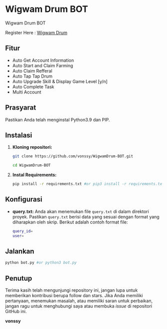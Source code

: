 # Wigwam Drum BOT
Wigwam Drum BOT

Register Here : [Wigwam Drum](https://t.me/drumtap_bot?start=1716917987706015)

## Fitur

  - Auto Get Account Information
  - Auto Start and Claim Farming
  - Auto Claim Refferal
  - Auto Tap Tap Drum
  - Auto Upgrade Skill & Display Game Level [y/n]
  - Auto Complete Task
  - Multi Account

## Prasyarat

Pastikan Anda telah menginstal Python3.9 dan PIP.

## Instalasi

1. **Kloning repositori:**
   ```bash
   git clone https://github.com/vonssy/WigwamDrum-BOT.git
   ```
   ```bash
   cd WigwamDrum-BOT
   ```

2. **Instal Requirements:**
   ```bash
   pip install -r requirements.txt #or pip3 install -r requirements.txt
   ```

## Konfigurasi

- **query.txt:** Anda akan menemukan file `query.txt` di dalam direktori proyek. Pastikan `query.txt` berisi data yang sesuai dengan format yang diharapkan oleh skrip. Berikut adalah contoh format file:

  ```bash
  query_id=
  user=
  ```

## Jalankan

```bash
python bot.py #or python3 bot.py
```

## Penutup

Terima kasih telah mengunjungi repository ini, jangan lupa untuk memberikan kontribusi berupa follow dan stars.
Jika Anda memiliki pertanyaan, menemukan masalah, atau memiliki saran untuk perbaikan, jangan ragu untuk menghubungi saya atau membuka *issue* di repositori GitHub ini.

**vonssy**